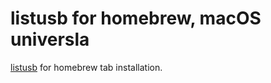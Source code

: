 # listusb for homebrew, macOS universla
[listusb](https://github.com/rageworx/listusb) for homebrew tab installation.

